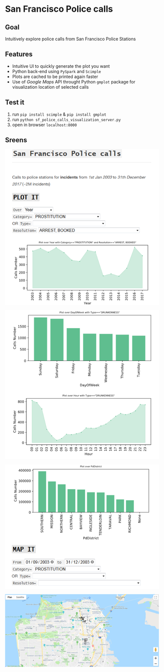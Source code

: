 
# San Francisco Police calls
## Goal
Intuitively explore police calls from San Francisco Police Stations

## Features
- Intuitive UI to quickly generate the plot you want 
- Python back-end using `PySpark` and `Scimple`
- Plots are cached to be printed again faster
- Use of *Google Maps* API throught Python `gmplot` package for visualization location of selected calls

## Test it

1. run  `pip install scimple` & `pip install gmplot`
2. run  `python sf_police_calls_visualization_server.py`
3. open in browser `localhost:8000`

## Sreens
![](https://raw.githubusercontent.com/EnzoBnl/SFPoliceCalls/master/screens/1.png)

![](https://raw.githubusercontent.com/EnzoBnl/SFPoliceCalls/master/screens/15.png)

![](https://raw.githubusercontent.com/EnzoBnl/SFPoliceCalls/master/screens/2.png)

![](https://raw.githubusercontent.com/EnzoBnl/SFPoliceCalls/master/screens/3.png)
